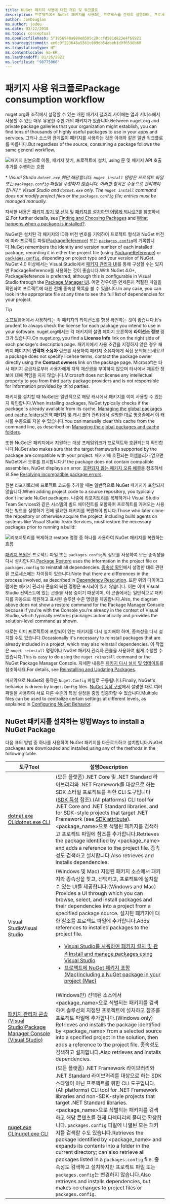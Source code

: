 ```yaml
---
title: NuGet 패키지 사용에 대한 개요 및 워크플로
description: 프로젝트에서 NuGet 패키지를 사용하는 프로세스를 간략히 설명하며, 프로세스의 다른 특정 부분에 대한 링크가 포함되어 있습니다.
author: JonDouglas
ms.author: jodou
ms.date: 03/22/2018
ms.topic: conceptual
ms.openlocfilehash: 5f1856940a988e0585c29ccfd581d823e4f69921
ms.sourcegitcommit: ee6c3f203648a5561c809db54ebeb1d0f0598b68
ms.translationtype: HT
ms.contentlocale: ko-KR
ms.lasthandoff: 01/26/2021
ms.locfileid: "98775066"
---
```

# <a name="package-consumption-workflow"></a><span data-ttu-id="d0afa-103">패키지 사용 워크플로</span><span class="sxs-lookup"><span data-stu-id="d0afa-103">Package consumption workflow</span></span>

<span data-ttu-id="d0afa-104">nuget.org와 조직에서 설정할 수 있는 개인 패키지 갤러리 사이에는 앱과 서비스에서 사용할 수 있는 매우 유용한 수만 개의 패키지가 있습니다.</span><span class="sxs-lookup"><span data-stu-id="d0afa-104">Between nuget.org and private package galleries that your organization might establish, you can find tens of thousands of highly useful packages to use in your apps and services.</span></span> <span data-ttu-id="d0afa-105">그러나 소스와 관계없이 패키지를 사용하는 것은 아래와 같은 일반 워크플로를 따릅니다.</span><span class="sxs-lookup"><span data-stu-id="d0afa-105">But regardless of the source, consuming a package follows the same general workflow.</span></span>

![패키지 원본으로 이동, 패키지 찾기, 프로젝트에 설치, using 문 및 패키지 API 호출 추가를 수행하는 흐름](media/Overview-01-GeneralFlow.png)

<span data-ttu-id="d0afa-107">\* _Visual Studio `dotnet.exe` 에만 해당합니다. `nuget install` 명령은 프로젝트 파일 또는 `packages.config` 파일을 수정하지 않습니다. 이러한 항목은 수동으로 관리해야 합니다._</span><span class="sxs-lookup"><span data-stu-id="d0afa-107">\* _Visual Studio and `dotnet.exe` only. The `nuget install` command does not modify project files or the `packages.config` file; entries must be managed manually._</span></span>

<span data-ttu-id="d0afa-108">자세한 내용은 [패키지 찾기 및 선택](../consume-packages/finding-and-choosing-packages.md) 및 [패키지를 설치하면 어떻게 되나요?](../concepts/package-installation-process.md)를 참조하세요.</span><span class="sxs-lookup"><span data-stu-id="d0afa-108">For further details, see [Finding and Choosing Packages](../consume-packages/finding-and-choosing-packages.md) and [What happens when a package is installed?](../concepts/package-installation-process.md).</span></span>

<span data-ttu-id="d0afa-109">NuGet은 설치된 각 패키지의 ID와 버전 번호를 기억하여 프로젝트 형식과 NuGet 버전에 따라 프로젝트 파일([PackageReference](../consume-packages/package-references-in-project-files.md)) 또는 [`packages.config`](../reference/packages-config.md)에 기록합니다.</span><span class="sxs-lookup"><span data-stu-id="d0afa-109">NuGet remembers the identity and version number of each installed package, recording it in either the project file (using [PackageReference](../consume-packages/package-references-in-project-files.md)) or [`packages.config`](../reference/packages-config.md), depending on project type and your version of NuGet.</span></span> <span data-ttu-id="d0afa-110">NuGet 4.0 이상에서는 Visual Studio에서 [패키지 관리자 UI](install-use-packages-visual-studio.md)를 통해 구성할 수는 있지만 PackageReference를 사용하는 것이 좋습니다.</span><span class="sxs-lookup"><span data-stu-id="d0afa-110">With NuGet 4.0+, PackageReference is preferred, although this is configurable in Visual Studio through the [Package Manager UI](install-use-packages-visual-studio.md).</span></span> <span data-ttu-id="d0afa-111">어떤 경우이든 언제든지 적절한 파일을 확인하여 프로젝트에 대한 전체 종속성 목록을 볼 수 있습니다.</span><span class="sxs-lookup"><span data-stu-id="d0afa-111">In any case, you can look in the appropriate file at any time to see the full list of dependencies for your project.</span></span>

> [!Tip]
> <span data-ttu-id="d0afa-112">소프트웨어에서 사용하려는 각 패키지의 라이선스를 항상 확인하는 것이 좋습니다.</span><span class="sxs-lookup"><span data-stu-id="d0afa-112">It's prudent to always check the license for each package you intend to use in your software.</span></span> <span data-ttu-id="d0afa-113">nuget.org에서는 각 패키지의 설명 페이지 오른쪽에 **라이선스 정보** 링크가 있습니다.</span><span class="sxs-lookup"><span data-stu-id="d0afa-113">On nuget.org, you find a **License Info** link on the right side of each package's description page.</span></span> <span data-ttu-id="d0afa-114">패키지에서 사용 조건을 지정하지 않은 경우 패키지 페이지의 **연락처 소유자** 링크를 사용하여 패키지 소유자에게 직접 문의해 보세요.</span><span class="sxs-lookup"><span data-stu-id="d0afa-114">If a package does not specify license terms, contact the package owner directly using the **Contact owners** link on the package page.</span></span> <span data-ttu-id="d0afa-115">Microsoft는 타사 패키지 공급자로부터 사용자에게 지적 재산권을 부여하지 않으며 타사에서 제공한 정보에 대해 책임을 지지 않습니다.</span><span class="sxs-lookup"><span data-stu-id="d0afa-115">Microsoft does not license any intellectual property to you from third party package providers and is not responsible for information provided by third parties.</span></span>

<span data-ttu-id="d0afa-116">패키지를 설치할 때 NuGet은 일반적으로 해당 캐시에서 패키지를 이미 사용할 수 있는지 확인합니다.</span><span class="sxs-lookup"><span data-stu-id="d0afa-116">When installing packages, NuGet typically checks if the package is already available from its cache.</span></span> <span data-ttu-id="d0afa-117">[Managing the global packages and cache folders](../consume-packages/managing-the-global-packages-and-cache-folders.md)(전역 패키지 및 캐시 폴더 관리)에서 설명한 대로 명령줄에서 이 캐시를 수동으로 지울 수 있습니다.</span><span class="sxs-lookup"><span data-stu-id="d0afa-117">You can manually clear this cache from the command line, as described on [Managing the global packages and cache folders](../consume-packages/managing-the-global-packages-and-cache-folders.md).</span></span>

<span data-ttu-id="d0afa-118">또한 NuGet은 패키지에서 지원하는 대상 프레임워크가 프로젝트와 호환되는지 확인합니다.</span><span class="sxs-lookup"><span data-stu-id="d0afa-118">NuGet also makes sure that the target frameworks supported by the package are compatible with your project.</span></span> <span data-ttu-id="d0afa-119">패키지에 호환되는 어셈블리가 없으면 NuGet에서 오류를 표시합니다.</span><span class="sxs-lookup"><span data-stu-id="d0afa-119">If the package does not contain compatible assemblies, NuGet displays an error.</span></span> <span data-ttu-id="d0afa-120">[호환되지 않는 패키지 오류 해결](../concepts/dependency-resolution.md#resolving-incompatible-package-errors)을 참조하세요.</span><span class="sxs-lookup"><span data-stu-id="d0afa-120">See [Resolving incompatible package errors](../concepts/dependency-resolution.md#resolving-incompatible-package-errors).</span></span>

<span data-ttu-id="d0afa-121">원본 리포지토리에 프로젝트 코드를 추가할 때는 일반적으로 NuGet 패키지가 포함되지 않습니다.</span><span class="sxs-lookup"><span data-stu-id="d0afa-121">When adding project code to a source repository, you typically don't include NuGet packages.</span></span> <span data-ttu-id="d0afa-122">나중에 리포지토리를 복제하거나 Visual Studio Team Services와 같은 시스템의 빌드 에이전트를 포함하여 프로젝트를 가져오는 사용자는 빌드를 실행하기 전에 필요한 패키지를 복원해야 합니다.</span><span class="sxs-lookup"><span data-stu-id="d0afa-122">Those who later clone the repository or otherwise acquire the project, including build agents on systems like Visual Studio Team Services, must restore the necessary packages prior to running a build:</span></span>

![리포지토리를 복제하고 restore 명령 중 하나를 사용하여 NuGet 패키지를 복원하는 흐름](media/Overview-02-RestoreFlow.png)

<span data-ttu-id="d0afa-124">[패키지 복원](../consume-packages/package-restore.md)은 프로젝트 파일 또는 `packages.config`의 정보를 사용하여 모든 종속성을 다시 설치합니다.</span><span class="sxs-lookup"><span data-stu-id="d0afa-124">[Package Restore](../consume-packages/package-restore.md) uses the information in the project file or `packages.config` to reinstall all dependencies.</span></span> <span data-ttu-id="d0afa-125">[종속성 확인](../concepts/dependency-resolution.md)에서 설명한 대로 관련된 프로세스에는 차이점이 있습니다.</span><span class="sxs-lookup"><span data-stu-id="d0afa-125">Note that there are differences in the process involved, as described in [Dependency Resolution](../concepts/dependency-resolution.md).</span></span> <span data-ttu-id="d0afa-126">또한 위의 다이어그램에는 패키지 관리자 콘솔의 복원 명령은 표시되어 있지 않습니다. 이는 이미 Visual Studio 컨텍스트에 있는 콘솔을 사용 중이기 때문이며, 이 콘솔에서는 일반적으로 패키지를 자동으로 복원하고 표시된 솔루션 수준 명령을 제공합니다.</span><span class="sxs-lookup"><span data-stu-id="d0afa-126">Also, the diagram above does not show a restore command for the Package Manager Console because if you're with the Console you're already in the context of Visual Studio, which typically restores packages automatically and provides the solution-level command as shown.</span></span>

<span data-ttu-id="d0afa-127">때로는 이미 프로젝트에 포함되어 있는 패키지를 다시 설치해야 하며, 종속성을 다시 설치할 수도 있습니다.</span><span class="sxs-lookup"><span data-stu-id="d0afa-127">Occasionally it's necessary to reinstall packages that are already included in a project, which may also reinstall dependencies.</span></span> <span data-ttu-id="d0afa-128">이 작업은 `nuget reinstall` 명령이나 NuGet 패키지 관리자 콘솔을 사용하여 쉽게 수행할 수 있습니다.</span><span class="sxs-lookup"><span data-stu-id="d0afa-128">This is easy to do using the `nuget reinstall` command or the NuGet Package Manager Console.</span></span> <span data-ttu-id="d0afa-129">자세한 내용은 [패키지 다시 설치 및 업데이트](../consume-packages/reinstalling-and-updating-packages.md)를 참조하세요.</span><span class="sxs-lookup"><span data-stu-id="d0afa-129">For details, see [Reinstalling and Updating Packages](../consume-packages/reinstalling-and-updating-packages.md).</span></span>

<span data-ttu-id="d0afa-130">마지막으로 NuGet의 동작은 `Nuget.Config` 파일로 구동됩니다.</span><span class="sxs-lookup"><span data-stu-id="d0afa-130">Finally, NuGet's behavior is driven by `Nuget.Config` files.</span></span> <span data-ttu-id="d0afa-131">[NuGet 동작 구성](../consume-packages/configuring-nuget-behavior.md)에서 설명한 대로 여러 파일을 사용하여 서로 다른 수준의 특정 설정을 중앙 집중화할 수 있습니다.</span><span class="sxs-lookup"><span data-stu-id="d0afa-131">Multiple files can be used to centralize certain settings at different levels, as explained in [Configuring NuGet Behavior](../consume-packages/configuring-nuget-behavior.md).</span></span>

## <a name="ways-to-install-a-nuget-package"></a><span data-ttu-id="d0afa-132">NuGet 패키지를 설치하는 방법</span><span class="sxs-lookup"><span data-stu-id="d0afa-132">Ways to install a NuGet Package</span></span>

<span data-ttu-id="d0afa-133">다음 표의 방법 중 하나를 사용하여 NuGet 패키지를 다운로드하고 설치합니다.</span><span class="sxs-lookup"><span data-stu-id="d0afa-133">NuGet packages are downloaded and installed using any of the methods in the following table.</span></span>

| <span data-ttu-id="d0afa-134">도구</span><span class="sxs-lookup"><span data-stu-id="d0afa-134">Tool</span></span> | <span data-ttu-id="d0afa-135">설명</span><span class="sxs-lookup"><span data-stu-id="d0afa-135">Description</span></span> |
| --- | --- |
| [<span data-ttu-id="d0afa-136">dotnet.exe CLI</span><span class="sxs-lookup"><span data-stu-id="d0afa-136">dotnet.exe CLI</span></span>](install-use-packages-dotnet-cli.md) | <span data-ttu-id="d0afa-137">(모든 플랫폼) .NET Core 및 .NET Standard 라이브러리와 .NET Framework를 대상으로 하는 SDK 스타일 프로젝트를 위한 CLI 도구입니다([SDK 특성](/dotnet/core/tools/csproj#additions) 참조).</span><span class="sxs-lookup"><span data-stu-id="d0afa-137">(All platforms) CLI tool for .NET Core and .NET Standard libraries, and for SDK-style projects that target .NET Framework (see [SDK attribute](/dotnet/core/tools/csproj#additions)).</span></span> <span data-ttu-id="d0afa-138">\<package_name\>으로 식별된 패키지를 검색하고 프로젝트 파일에 참조를 추가합니다.</span><span class="sxs-lookup"><span data-stu-id="d0afa-138">Retrieves the package identified by \<package_name\> and adds a reference to the project file.</span></span> <span data-ttu-id="d0afa-139">종속성도 검색하고 설치합니다.</span><span class="sxs-lookup"><span data-stu-id="d0afa-139">Also retrieves and installs dependencies.</span></span> |
| <span data-ttu-id="d0afa-140">Visual Studio</span><span class="sxs-lookup"><span data-stu-id="d0afa-140">Visual Studio</span></span> | <span data-ttu-id="d0afa-141">(Windows 및 Mac) 지정된 패키지 소스에서 패키지와 종속성을 찾고, 선택하고, 프로젝트에 설치할 수 있는 UI를 제공합니다.</span><span class="sxs-lookup"><span data-stu-id="d0afa-141">(Windows and Mac) Provides a UI through which you can browse, select, and install packages and their dependencies into a project from a specified package source.</span></span> <span data-ttu-id="d0afa-142">설치된 패키지에 대한 참조를 프로젝트 파일에 추가합니다.</span><span class="sxs-lookup"><span data-stu-id="d0afa-142">Adds references to installed packages to the project file.</span></span><ul><li>[<span data-ttu-id="d0afa-143">Visual Studio를 사용하여 패키지 설치 및 관리</span><span class="sxs-lookup"><span data-stu-id="d0afa-143">Install and manage packages using Visual Studio</span></span>](install-use-packages-visual-studio.md)</li><li>[<span data-ttu-id="d0afa-144">프로젝트에 NuGet 패키지 포함(Mac)</span><span class="sxs-lookup"><span data-stu-id="d0afa-144">Including a NuGet package in your project (Mac)</span></span>](/visualstudio/mac/nuget-walkthrough)</li></ul> |
| [<span data-ttu-id="d0afa-145">패키지 관리자 콘솔(Visual Studio)</span><span class="sxs-lookup"><span data-stu-id="d0afa-145">Package Manager Console (Visual Studio)</span></span>](install-use-packages-powershell.md) | <span data-ttu-id="d0afa-146">(Windows만) 선택된 소스에서 \<package_name\>으로 식별되는 패키지를 검색하여 솔루션의 지정된 프로젝트에 설치하고 참조를 프로젝트 파일에 추가합니다.</span><span class="sxs-lookup"><span data-stu-id="d0afa-146">(Windows only) Retrieves and installs the package identified by \<package_name\> from a selected source into a specified project in the solution, then adds a reference to the project file.</span></span> <span data-ttu-id="d0afa-147">종속성도 검색하고 설치합니다.</span><span class="sxs-lookup"><span data-stu-id="d0afa-147">Also retrieves and installs dependencies.</span></span> |
| [<span data-ttu-id="d0afa-148">nuget.exe CLI</span><span class="sxs-lookup"><span data-stu-id="d0afa-148">nuget.exe CLI</span></span>](install-use-packages-nuget-cli.md) | <span data-ttu-id="d0afa-149">(모든 플랫폼) .NET Framework 라이브러리와 .NET Standard 라이브러리를 대상으로 하는 SDK 스타일이 아닌 프로젝트를 위한 CLI 도구입니다.</span><span class="sxs-lookup"><span data-stu-id="d0afa-149">(All platforms) CLI tool for .NET Framework libraries and non-SDK-style projects that target .NET Standard libraries.</span></span> <span data-ttu-id="d0afa-150">\<package_name\>으로 식별되는 패키지를 검색하고 해당 콘텐츠를 현재 디렉터리의 폴더로 확장합니다. `packages.config` 파일에 나열된 모든 패키지를 검색할 수도 있습니다.</span><span class="sxs-lookup"><span data-stu-id="d0afa-150">Retrieves the package identified by \<package_name\> and expands its contents into a folder in the current directory; can also retrieve all packages listed in a `packages.config` file.</span></span> <span data-ttu-id="d0afa-151">종속성도 검색하고 설치하지만 프로젝트 파일 또는 `packages.config`는 변경하지 않습니다.</span><span class="sxs-lookup"><span data-stu-id="d0afa-151">Also retrieves and installs dependencies, but makes no changes to project files or `packages.config`.</span></span> |
